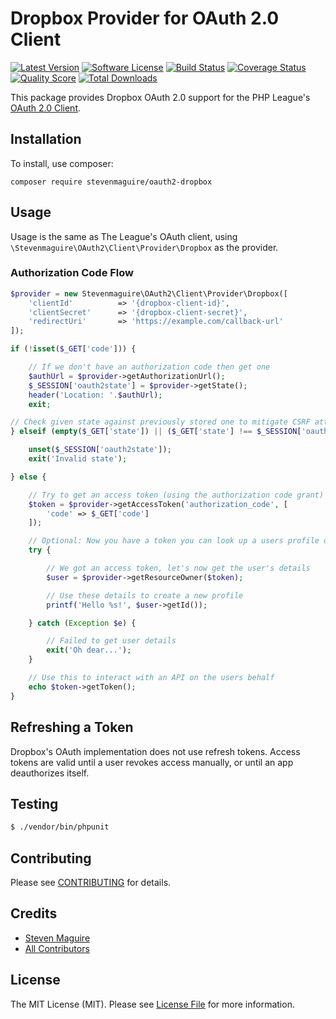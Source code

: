 # Dropbox Provider for OAuth 2.0 Client

[![Latest Version](https://img.shields.io/github/release/stevenmaguire/oauth2-dropbox.svg?style=flat-square)](https://github.com/stevenmaguire/oauth2-dropbox/releases)
[![Software License](https://img.shields.io/badge/license-MIT-brightgreen.svg?style=flat-square)](LICENSE.md)
[![Build Status](https://img.shields.io/travis/stevenmaguire/oauth2-dropbox/master.svg?style=flat-square)](https://travis-ci.org/stevenmaguire/oauth2-dropbox)
[![Coverage Status](https://img.shields.io/scrutinizer/coverage/g/stevenmaguire/oauth2-dropbox.svg?style=flat-square)](https://scrutinizer-ci.com/g/stevenmaguire/oauth2-dropbox/code-structure)
[![Quality Score](https://img.shields.io/scrutinizer/g/stevenmaguire/oauth2-dropbox.svg?style=flat-square)](https://scrutinizer-ci.com/g/stevenmaguire/oauth2-dropbox)
[![Total Downloads](https://img.shields.io/packagist/dt/stevenmaguire/oauth2-dropbox.svg?style=flat-square)](https://packagist.org/packages/stevenmaguire/oauth2-dropbox)

This package provides Dropbox OAuth 2.0 support for the PHP League's [OAuth 2.0 Client](https://github.com/thephpleague/oauth2-client).

## Installation

To install, use composer:

```
composer require stevenmaguire/oauth2-dropbox
```

## Usage

Usage is the same as The League's OAuth client, using `\Stevenmaguire\OAuth2\Client\Provider\Dropbox` as the provider.

### Authorization Code Flow

```php
$provider = new Stevenmaguire\OAuth2\Client\Provider\Dropbox([
    'clientId'          => '{dropbox-client-id}',
    'clientSecret'      => '{dropbox-client-secret}',
    'redirectUri'       => 'https://example.com/callback-url'
]);

if (!isset($_GET['code'])) {

    // If we don't have an authorization code then get one
    $authUrl = $provider->getAuthorizationUrl();
    $_SESSION['oauth2state'] = $provider->getState();
    header('Location: '.$authUrl);
    exit;

// Check given state against previously stored one to mitigate CSRF attack
} elseif (empty($_GET['state']) || ($_GET['state'] !== $_SESSION['oauth2state'])) {

    unset($_SESSION['oauth2state']);
    exit('Invalid state');

} else {

    // Try to get an access token (using the authorization code grant)
    $token = $provider->getAccessToken('authorization_code', [
        'code' => $_GET['code']
    ]);

    // Optional: Now you have a token you can look up a users profile data
    try {

        // We got an access token, let's now get the user's details
        $user = $provider->getResourceOwner($token);

        // Use these details to create a new profile
        printf('Hello %s!', $user->getId());

    } catch (Exception $e) {

        // Failed to get user details
        exit('Oh dear...');
    }

    // Use this to interact with an API on the users behalf
    echo $token->getToken();
}
```

## Refreshing a Token
Dropbox's OAuth implementation does not use refresh tokens. Access tokens are valid until a user revokes access manually, or until an app deauthorizes itself.

## Testing

``` bash
$ ./vendor/bin/phpunit
```

## Contributing

Please see [CONTRIBUTING](https://github.com/stevenmaguire/oauth2-dropbox/blob/master/CONTRIBUTING.md) for details.


## Credits

- [Steven Maguire](https://github.com/stevenmaguire)
- [All Contributors](https://github.com/stevenmaguire/oauth2-dropbox/contributors)


## License

The MIT License (MIT). Please see [License File](https://github.com/stevenmaguire/oauth2-dropbox/blob/master/LICENSE) for more information.

